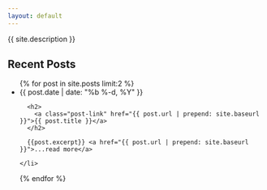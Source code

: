 ```yaml
---
layout: default
---
```


<div class="home">
    {{ site.description }}
</div>

## Recent Posts
<ul class="post-list">
  {% for post in site.posts  limit:2 %}
    <li>
      <span class="post-meta">{{ post.date | date: "%b %-d, %Y" }}</span>

      <h2>
        <a class="post-link" href="{{ post.url | prepend: site.baseurl }}">{{ post.title }}</a>
      </h2>
      
      {{post.excerpt}} <a href="{{ post.url | prepend: site.baseurl }}">...read more</a>
      
    </li>
  {% endfor %}
</ul>
